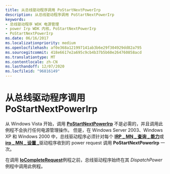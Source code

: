 ```yaml
---
title: 从总线驱动程序调用 PoStartNextPowerIrp
description: 从总线驱动程序调用 PoStartNextPowerIrp
keywords:
- 总线驱动程序 WDK 电源管理
- power Irp WDK 内核，PoStartNextPowerIrp
- PoStartNextPowerIrp
ms.date: 06/16/2017
ms.localizationpriority: medium
ms.openlocfilehash: af0e368a121997141ab3b6e29f304929dd82a795
ms.sourcegitcommit: 418e6617e2a695c9cb4b37b5b60e264760858acd
ms.translationtype: MT
ms.contentlocale: zh-CN
ms.lasthandoff: 12/07/2020
ms.locfileid: "96816149"
---
```

# <a name="calling-postartnextpowerirp-from-a-bus-driver"></a>从总线驱动程序调用 PoStartNextPowerIrp





从 Windows Vista 开始，调用 [**PoStartNextPowerIrp**](/windows-hardware/drivers/ddi/ntifs/nf-ntifs-postartnextpowerirp) 不是必需的，并且调用此例程不会执行任何电源管理操作。 但是，在 Windows Server 2003、Windows XP 和 Windows 2000 中，总线驱动程序必须针对每个 [**IRP \_ MN \_ 查询 \_ 能力**](./irp-mn-query-power.md)或 [**irp \_ MN \_ 设置 \_**](./irp-mn-set-power.md)驱动程序收到的 power request 调用 **PoStartNextPowerIrp** 一次。

在调用 [**IoCompleteRequest**](/windows-hardware/drivers/ddi/wdm/nf-wdm-iocompleterequest)例程之前，总线驱动程序始终在其 *DispatchPower* 例程中调用此例程。

 

